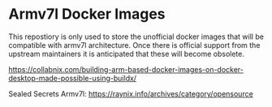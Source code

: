 # Armv7l Docker Images

This repostiory is only used to store the unofficial docker images that will be compatible with armv7l architecture. Once there is official support from the upstream maintainers it is anticipated that these will become obsolete.

https://collabnix.com/building-arm-based-docker-images-on-docker-desktop-made-possible-using-buildx/

Sealed Secrets Armv7l: https://raynix.info/archives/category/opensource